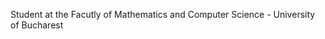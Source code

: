 Student at the Facutly of Mathematics and Computer Science - University of Bucharest
<!---
Delian-dev/Delian-dev is a ✨ special ✨ repository because its `README.md` (this file) appears on your GitHub profile.
You can click the Preview link to take a look at your changes.
--->
